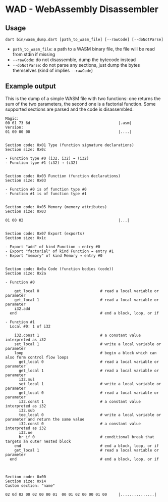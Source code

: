 # WAD - WebAssembly Disassembler

## Usage

```
dart bin/wasm_dump.dart [path_to_wasm_file] [--rawCode] [--doNotParse]
```

- `path_to_wasm_file`: a path to a WASM binary file, the file will be read from stdin if missing
- `--rawCode`: do not disassemble, dump the bytecode instead
- `--doNotParse`: do not parse any sections, just dump the bytes themselves (kind of implies `--rawCode`)

## Example output

This is the dump of a simple WASM file with two functions: one returns the sum of the two parameters,
the second one is a factorial function. Some supported sections are parsed and the code is disassembled.

```
Magic:
00 61 73 6d                                       |.asm|
Version:
01 00 00 00                                       |....|


Section code: 0x01 Type (function signature declarations)
Section size: 0x0c

- Function type #0 (i32, i32) → (i32)
- Function type #1 (i32) → (i32)


Section code: 0x03 Function (function declarations)
Section size: 0x03

- Function #0 is of function type #0
- Function #1 is of function type #1


Section code: 0x05 Memory (memory attributes)
Section size: 0x03

01 00 02                                          |...|


Section code: 0x07 Export (exports)
Section size: 0x1c

- Export "add" of kind Function → entry #0
- Export "factorial" of kind Function → entry #1
- Export "memory" of kind Memory → entry #0


Section code: 0x0a Code (function bodies (code))
Section size: 0x2a

- Function #0

    get_local 0                           # read a local variable or parameter
    get_local 1                           # read a local variable or parameter
    i32.add
  end                                     # end a block, loop, or if

- Function #1
  Local #0: 1 of i32

    i32.const 1                           # a constant value interpreted as i32
    set_local 1                           # write a local variable or parameter
    loop                                  # begin a block which can also form control flow loops
      get_local 0                         # read a local variable or parameter
      get_local 1                         # read a local variable or parameter
      i32.mul
      set_local 1                         # write a local variable or parameter
      get_local 0                         # read a local variable or parameter
      i32.const 1                         # a constant value interpreted as i32
      i32.sub
      tee_local 0                         # write a local variable or parameter and return the same value
      i32.const 0                         # a constant value interpreted as i32
      i32.ne
      br_if 0                             # conditional break that targets an outer nested block
    end                                   # end a block, loop, or if
    get_local 1                           # read a local variable or parameter
  end                                     # end a block, loop, or if



Section code: 0x00
Section size: 0x14
Custom section: "name"

02 0d 02 00 02 00 00 01  00 01 02 00 00 01 00     |...............|
```
